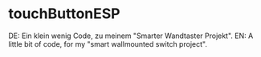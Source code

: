 # touchButtonESP
DE: Ein klein wenig Code, zu meinem "Smarter Wandtaster Projekt". EN: A little bit of code, for my "smart wallmounted switch project".
